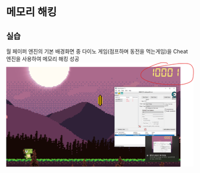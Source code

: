 # 메모리 해킹
## 실습
월 페이퍼 엔진의 기본 배경화면 중 다이노 게임(점프하며 동전을 먹는게임)을 Cheat 엔진을 사용하여 메모리 해킹 성공<br>
<img src="../images/dino.png">